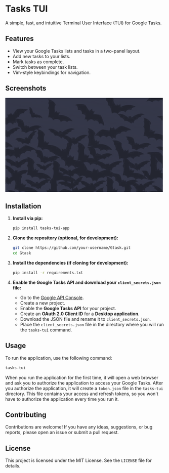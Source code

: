 # Tasks TUI

A simple, fast, and intuitive Terminal User Interface (TUI) for Google Tasks.

## Features

*   View your Google Tasks lists and tasks in a two-panel layout.
*   Add new tasks to your lists.
*   Mark tasks as complete.
*   Switch between your task lists.
*   Vim-style keybindings for navigation.

## Screenshots

![Tasks TUI Demo](./demo/Peek%202025-10-15%2007-21.gif)

## Installation

1.  **Install via pip:**

    ```bash
    pip install tasks-tui-app
    ```

2.  **Clone the repository (optional, for development):**

    ```bash
    git clone https://github.com/your-username/Gtask.git
    cd Gtask
    ```

3.  **Install the dependencies (if cloning for development):**

    ```bash
    pip install -r requirements.txt
    ```

4.  **Enable the Google Tasks API and download your `client_secrets.json` file:**

    *   Go to the [Google API Console](https://console.developers.google.com/).
    *   Create a new project.
    *   Enable the **Google Tasks API** for your project.
    *   Create an **OAuth 2.0 Client ID** for a **Desktop application**.
    *   Download the JSON file and rename it to `client_secrets.json`.
    *   Place the `client_secrets.json` file in the directory where you will run the `tasks-tui` command.

## Usage

To run the application, use the following command:

```bash
tasks-tui
```

When you run the application for the first time, it will open a web browser and ask you to authorize the application to access your Google Tasks. After you authorize the application, it will create a `token.json` file in the `tasks-tui` directory. This file contains your access and refresh tokens, so you won't have to authorize the application every time you run it.

## Contributing

Contributions are welcome! If you have any ideas, suggestions, or bug reports, please open an issue or submit a pull request.

## License

This project is licensed under the MIT License. See the `LICENSE` file for details.
